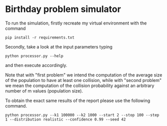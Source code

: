 # Birthday problem simulator

To run the simulation, firstly recreate my virtual environment with the command

```pip install -r requirements.txt```

Secondly, take a look at the input parameters typing

```python processor.py --help```

and then execute accordingly.

Note that with "first problem" we intend the computation of the
average size of the population to have at least one collision,
while with "second problem" we mean the computation of the collision
probability against an arbitrary number of m values (population size).

To obtain the exact same results of the report please use the following command.

```python processor.py --k1 100000 --k2 1000 --start 2 --stop 100 --step 1 --distribution realistic --confidence 0.99 --seed 42```
